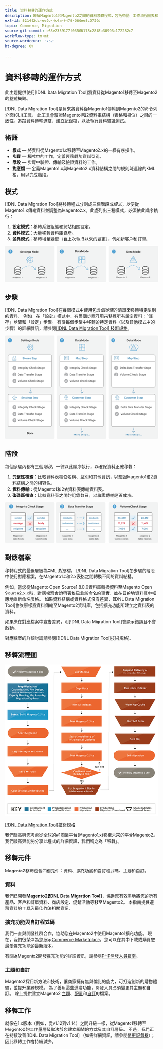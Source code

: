 ```yaml
---
title: 資料移轉的運作方式
description: 瞭解Magento1和Magento2之間的資料移轉程式，包括術語、工作流程圖表和步驟。
exl-id: 821492dc-ee5b-4c4a-9479-680ee8c5756d
topic: Commerce, Migration
source-git-commit: e83e2359377f03506178c28f8b30993c172282c7
workflow-type: tm+mt
source-wordcount: '782'
ht-degree: 0%

---
```


# 資料移轉的運作方式

此主題提供使用[!DNL Data Migration Tool]將資料從Magento1移轉至Magento2的整體概觀。

[!DNL Data Migration Tool]是用來將資料從Magento1傳輸到Magento2的命令列介面(CLI)工具。 此工具會驗證Magento1和2資料庫結構（表格和欄位）之間的一致性、追蹤資料傳輸進度、建立記錄檔，以及執行資料驗證測試。

## 術語

* **模式** — 將資料從Magento1.x移轉至Magento2.x的一組有序操作。
* **步驟** — 模式中的工作，定義要移轉的資料型別。
* **階段** — 步驟中驗證、傳輸及驗證資料的工作。
* **對應檔** — 定義Magento1.x與Magento2.x資料結構之間的規則與連線的XML檔，用以完成階段。

## 模式

[!DNL Data Migration Tool]將移轉程式分割成三個階段或&#x200B;*模式*，以便從Magento1.x傳輸資料並調整為Magento2.x。此處列出三種模式，必須依此順序執行：

1. **設定模式**：移轉系統組態和網站相關設定。
1. **資料模式**：大量移轉資料庫資產。
1. **差異模式**：移轉增量變更（自上次執行以來的變更），例如新客戶和訂單。

![移轉模式](../../assets/data-migration/MigrationModes2.png)

## 步驟

[!DNL Data Migration Tool]在每個模式中使用包含&#x200B;*個步驟*&#x200B;的清單來移轉特定型別的資料。 例如，在「設定」模式中，有兩個步驟可用來移轉所有設定資料：「儲存」步驟和「設定」步驟。 有關每個步驟中移轉的特定資料（以及其他模式中的步驟）的詳細資訊，請參閱[[!DNL Data Migration Tool] 技術規格](technical-specification.md)。

![移轉總覽](../../assets/data-migration/MigrationOverview2.png)

## 階段

每個步驟內都有三個&#x200B;*階段*，一律以此順序執行，以確保資料正確移轉：

1. **完整性檢查**：比較資料表欄位名稱、型別和其他資訊，以驗證Magento1和2資料結構之間的相容性。
1. **資料傳輸**：從Magento1和2依資料表傳輸資料表。
1. **磁碟區檢查**：比較資料表之間的記錄數目，以驗證傳輸是否成功。

![移轉階段](../../assets/data-migration/MigrationSteps2.png)

## 對應檔案

移轉程式的最低層級為XML *對應檔*。 [!DNL Data Migration Tool]在步驟的階段中使用對應檔案，在Magento1.x和2.x表格之間轉換不同的資料結構。

例如，當您從Magento Open Source1.8.0.0資料庫轉換資料至Magento Open Source2.x.x時，對應檔案會說明表格已重新命名的事實，並在目的地資料庫中相應地重新命名表格。 如果資料結構或資料格式沒有差異，[!DNL Data Migration Tool]會依原樣將資料傳輸至Magento2資料庫，包括擴充功能所建立之資料表的資料。

如果未在對應檔案中宣告差異，則[!DNL Data Migration Tool]會顯示錯誤且不會啟動。

對應檔案的詳細討論請參閱[[!DNL Data Migration Tool]技術規格]。

## 移轉流程圖

![移轉流程](../../assets/data-migration/migration_flow.png)

[[!DNL Data Migration Tool]技術規格](technical-specification.md)

我們很高興您考慮從全球的#1商業平台(Magento1.x)移至未來的平台Magento2。 我們很高興能夠分享此程式的詳細資訊，我們稱之為「移轉」。

## 移轉元件

Magento2移轉包含四個元件：資料、擴充功能和自訂程式碼、主題和自訂。

### 資料

我們已開發&#x200B;**Magento2[!DNL Data Migration Tool]**，協助您有效率地將您的所有產品、客戶和訂單資料、商店設定、促銷活動等移至Magento2。 本指南提供遷移資料的工具及最佳作法相關資訊。

### 擴充功能與自訂程式碼

我們一直與開發社群合作，協助您在Magento2中使用Magento1擴充功能。 現在，我們很榮幸為您展示[Commerce Marketplace](https://marketplace.magento.com/)，您可以在其中下載或購買您最愛擴充功能的最新版本。

有關為Magento2開發擴充功能的詳細資訊，請參閱[PHP開發人員指南](https://developer.adobe.com/commerce/php/development/)。

### 主題和自訂

Magento2採用新方法和技術，讓商家擁有無與倫比的能力，可打造創新的購物體驗，並提升業務規模。 為了善用這些進階功能，開發人員必須變更其主題和自訂。 線上提供建立Magento2 [主題](https://developer.adobe.com/commerce/frontend-core/guide/themes/)、[配置](https://developer.adobe.com/commerce/frontend-core/guide/layouts/)和[自訂](https://developer.adobe.com/commerce/frontend-core/guide/layouts/xml-manage/)的檔案。

## 移轉工作

就像在1.x版本（例如，從v1.12到v1.14）之間升級一樣，從Magento1移轉至Magento2的工作量層級取決於您建立網站的方式及其自訂層級。
不過，我們正在持續改善[!DNL Data Migration Tool] （如需詳細資訊，請參閱[變更記錄檔](https://github.com/magento/data-migration-tool/blob/2.3/CHANGELOG.md)）；因此移轉工作會持續減少。
